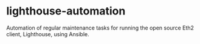 # lighthouse-automation
Automation of regular maintenance tasks for running the open source Eth2 client, Lighthouse, using Ansible.
